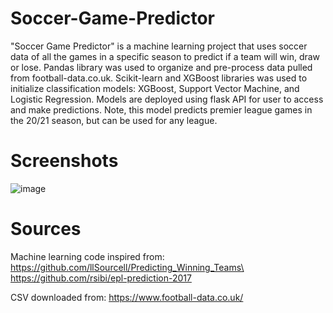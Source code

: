 # Soccer-Game-Predictor
"Soccer Game Predictor" is a machine learning project that uses soccer data of all the games in a specific season to predict if a team will win, draw or lose. Pandas library was used to organize and pre-process data pulled from football-data.co.uk. Scikit-learn and XGBoost libraries was used to initialize classification models: XGBoost, Support Vector Machine, and Logistic Regression. Models are deployed using flask API for user to access and make predictions. Note, this model predicts premier league games in the 20/21 season, but can be used for any league.

# Screenshots
![image](https://user-images.githubusercontent.com/83434982/117752308-88294d00-b1e4-11eb-8e74-e1eadb25c04e.png)

# Sources
Machine learning code inspired from:\
https://github.com/llSourcell/Predicting_Winning_Teams\
https://github.com/rsibi/epl-prediction-2017

CSV downloaded from:
https://www.football-data.co.uk/
